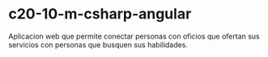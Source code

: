 # c20-10-m-csharp-angular
Aplicacion web que permite conectar personas con oficios que ofertan sus servicios con personas que busquen sus habilidades.
